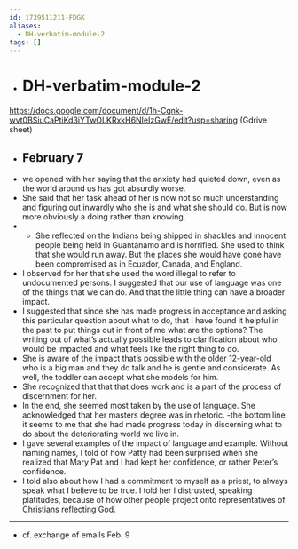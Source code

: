 ```yaml
---
id: 1739511211-FDGK
aliases:
  - DH-verbatim-module-2
tags: []
---
```


- # DH-verbatim-module-2

https://docs.google.com/document/d/1h-Cqnk-wvt0BSiuCaPtiKd3iYTwOLKRxkH6NIeIzGwE/edit?usp=sharing (Gdrive sheet)
- ## February 7
- we opened with her saying that the anxiety had quieted down, even as the world around us has got absurdly worse.
- She said that her task ahead of her is now not so much understanding and figuring out inwardly who she is and what she should do. But is now more obviously a doing rather than knowing.
- - She reflected on the Indians being shipped in shackles and innocent people being held in Guantánamo and is horrified. She used to think that she would run away. But the places she would have gone have been compromised as in Ecuador, Canada, and England.
- I observed for her that she used the word illegal to refer to undocumented persons. I suggested that our use of language was one of the things that we can do. And that the little thing can have a broader impact.
- I suggested that since she has made progress in acceptance and asking this particular question about what to do, that I have found it helpful in the past to put things out in front of me what are the options? The writing out of what’s actually possible leads to clarification about who would be impacted and what feels like the right thing to do.
- She is aware of the impact that’s possible with the older 12-year-old who is a big man and they do talk and he is gentle and considerate. As well, the toddler can accept what she models for him.
- She recognized that that that does work and is a part of the process of discernment for her.
- In the end, she seemed most taken by the use of language. She acknowledged that her masters degree was in rhetoric.
-the bottom line it seems to me that she had made progress today in discerning what to do about the deteriorating world we live in.
- I gave several examples of the impact of language and example. Without naming names, I told of how Patty had been surprised when she realized that Mary Pat and I had kept her confidence, or rather Peter’s confidence.
- I told also about how I had a commitment to myself as a priest, to always speak what I believe to be true. I told her I distrusted, speaking platitudes, because of how other people project onto representatives of Christians reflecting God.
- ---
- cf. exchange of emails Feb. 9
